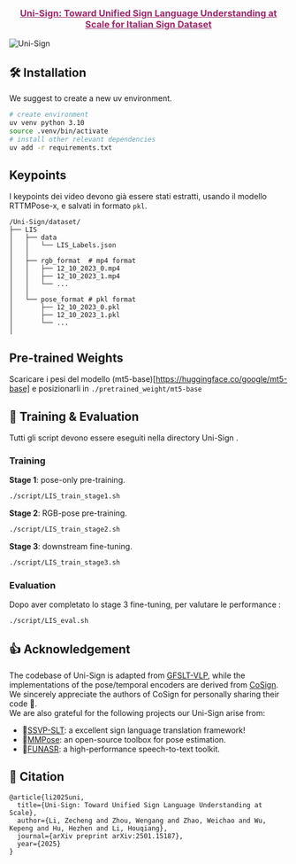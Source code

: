 <h3 align="center"><a href="" style="color:#9C276A">
Uni-Sign: Toward Unified Sign Language Understanding at Scale for Italian Sign Dataset</a></h3>


<!-- [![arXiv](https://img.shields.io/badge/Arxiv-2501.15187-AD1C18.svg?logo=arXiv)](https://arxiv.org/abs/2501.15187) 
[![CSL-Dataset](https://img.shields.io/badge/HuggingFace🤗-%20CSL%20News-blue.svg)](https://huggingface.co/datasets/ZechengLi19/CSL-News)
[![CSL-Dataset](https://img.shields.io/badge/BaiDu☁-%20CSL%20News-green.svg)](https://pan.baidu.com/s/17W6kIreNMHYtD4y2llKmDg?pwd=ncvo) 

[![PWC](https://img.shields.io/endpoint.svg?url=https://paperswithcode.com/badge/uni-sign-toward-unified-sign-language/sign-language-recognition-on-ms-asl)](https://paperswithcode.com/sota/sign-language-recognition-on-ms-asl?p=uni-sign-toward-unified-sign-language)
[![PWC](https://img.shields.io/endpoint.svg?url=https://paperswithcode.com/badge/uni-sign-toward-unified-sign-language/sign-language-recognition-on-wlasl100)](https://paperswithcode.com/sota/sign-language-recognition-on-wlasl100?p=uni-sign-toward-unified-sign-language)
[![PWC](https://img.shields.io/endpoint.svg?url=https://paperswithcode.com/badge/uni-sign-toward-unified-sign-language/sign-language-recognition-on-wlasl-2000)](https://paperswithcode.com/sota/sign-language-recognition-on-wlasl-2000?p=uni-sign-toward-unified-sign-language)
[![PWC](https://img.shields.io/endpoint.svg?url=https://paperswithcode.com/badge/uni-sign-toward-unified-sign-language/sign-language-recognition-on-csl-daily)](https://paperswithcode.com/sota/sign-language-recognition-on-csl-daily?p=uni-sign-toward-unified-sign-language)
[![PWC](https://img.shields.io/endpoint.svg?url=https://paperswithcode.com/badge/uni-sign-toward-unified-sign-language/gloss-free-sign-language-translation-on-csl)](https://paperswithcode.com/sota/gloss-free-sign-language-translation-on-csl?p=uni-sign-toward-unified-sign-language)
[![PWC](https://img.shields.io/endpoint.svg?url=https://paperswithcode.com/badge/uni-sign-toward-unified-sign-language/gloss-free-sign-language-translation-on-2)](https://paperswithcode.com/sota/gloss-free-sign-language-translation-on-2?p=uni-sign-toward-unified-sign-language)
[![PWC](https://img.shields.io/endpoint.svg?url=https://paperswithcode.com/badge/uni-sign-toward-unified-sign-language/gloss-free-sign-language-translation-on-3)](https://paperswithcode.com/sota/gloss-free-sign-language-translation-on-3?p=uni-sign-toward-unified-sign-language)
</h5> -->

![Uni-Sign](docs/framework.png)


## 🛠️ Installation
We suggest to create a new uv environment. 
```bash
# create environment
uv venv python 3.10
source .venv/bin/activate
# install other relevant dependencies
uv add -r requirements.txt
```

## Keypoints

I keypoints dei video devono già essere stati estratti, usando il modello RTTMPose-x, e salvati in formato `pkl`.

```
/Uni-Sign/dataset/
├── LIS
│   ├── data 
│   │   └── LIS_Labels.json
│   │
│   ├── rgb_format  # mp4 format
│   │   ├── 12_10_2023_0.mp4 
│   │   ├── 12_10_2023_1.mp4
│   │   └── ...
│   │ 
│   └── pose_format # pkl format
│       ├── 12_10_2023_0.pkl 
│       ├── 12_10_2023_1.pkl
│       └── ...
│   
```



## Pre-trained Weights
Scaricare i pesi del modello (mt5-base)[https://huggingface.co/google/mt5-base] e posizionarli in `./pretrained_weight/mt5-base`

## 🔨 Training & Evaluation
Tutti gli script devono essere eseguiti nella directory Uni-Sign .
### Training
**Stage 1**: pose-only pre-training.
```bat
./script/LIS_train_stage1.sh
```
**Stage 2**: RGB-pose pre-training.
```bat
./script/LIS_train_stage2.sh
```
**Stage 3**: downstream fine-tuning.
```bat
./script/LIS_train_stage3.sh
```

### Evaluation
Dopo aver completato lo stage 3 fine-tuning, per valutare le performance : 
```bat
./script/LIS_eval.sh
```

## 👍 Acknowledgement
The codebase of Uni-Sign is adapted from [GFSLT-VLP](https://github.com/zhoubenjia/GFSLT-VLP), while the implementations of the pose/temporal encoders are derived from [CoSign](https://openaccess.thecvf.com/content/ICCV2023/papers/Jiao_CoSign_Exploring_Co-occurrence_Signals_in_Skeleton-based_Continuous_Sign_Language_Recognition_ICCV_2023_paper.pdf). We sincerely appreciate the authors of CoSign for personally sharing their code 🙏. \
We are also grateful for the following projects our Uni-Sign arise from:
* 🤟[SSVP-SLT](https://github.com/facebookresearch/ssvp_slt): a excellent sign language translation framework! 
* 🏃️[MMPose](https://github.com/open-mmlab/mmpose): an open-source toolbox for pose estimation.
* 🤠[FUNASR](https://github.com/modelscope/FunASR): a high-performance speech-to-text toolkit.


## 📑 Citation

```
@article{li2025uni,
  title={Uni-Sign: Toward Unified Sign Language Understanding at Scale},
  author={Li, Zecheng and Zhou, Wengang and Zhao, Weichao and Wu, Kepeng and Hu, Hezhen and Li, Houqiang},
  journal={arXiv preprint arXiv:2501.15187},
  year={2025}
}
```